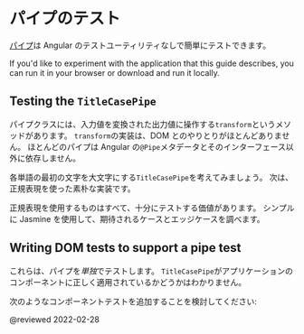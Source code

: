 # パイプのテスト

[パイプ](guide/pipes)は Angular のテストユーティリティなしで簡単にテストできます。

<div class="alert is-helpful">

If you'd like to experiment with the application that this guide describes, you can <live-example name="testing" noDownload>run it in your browser</live-example> or <live-example name="testing" downloadOnly>download and run it locally</live-example>.

</div>

## Testing the `TitleCasePipe`

パイプクラスには、入力値を変換された出力値に操作する`transform`というメソッドがあります。
`transform`の実装は、DOM とのやりとりがほとんどありません。
ほとんどのパイプは Angular の`@Pipe`メタデータとそのインターフェース以外に依存しません。

各単語の最初の文字を大文字にする`TitleCasePipe`を考えてみましょう。
次は、正規表現を使った素朴な実装です。

<code-example header="app/shared/title-case.pipe.ts" path="testing/src/app/shared/title-case.pipe.ts"></code-example>

正規表現を使用するものはすべて、十分にテストする価値があります。
シンプルに Jasmine を使用して、期待されるケースとエッジケースを調べます。

<code-example header="app/shared/title-case.pipe.spec.ts" path="testing/src/app/shared/title-case.pipe.spec.ts" region="excerpt"></code-example>

<a id="write-tests"></a>

## Writing DOM tests to support a pipe test

これらは、パイプを*単独*でテストします。
`TitleCasePipe`がアプリケーションのコンポーネントに正しく適用されているかどうかはわかりません。

次のようなコンポーネントテストを追加することを検討してください:

<code-example header="app/hero/hero-detail.component.spec.ts (pipe test)" path="testing/src/app/hero/hero-detail.component.spec.ts" region="title-case-pipe"></code-example>

<!-- links -->

<!-- external links -->

<!-- end links -->

@reviewed 2022-02-28
